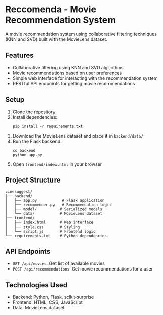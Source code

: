 # Reccomenda - Movie Recommendation System

A movie recommendation system using collaborative filtering techniques (KNN and SVD) built with the MovieLens dataset.

## Features
- Collaborative filtering using KNN and SVD algorithms
- Movie recommendations based on user preferences
- Simple web interface for interacting with the recommendation system
- RESTful API endpoints for getting movie recommendations

## Setup
1. Clone the repository
2. Install dependencies:
   ```
   pip install -r requirements.txt
   ```
3. Download the MovieLens dataset and place it in `backend/data/`
4. Run the Flask backend:
   ```
   cd backend
   python app.py
   ```
5. Open `frontend/index.html` in your browser

## Project Structure
```
cinesuggest/
├── backend/
│   ├── app.py           # Flask application
│   ├── recommender.py   # Recommendation logic
│   ├── model/          # Serialized models
│   └── data/           # MovieLens dataset
├── frontend/
│   ├── index.html      # Web interface
│   ├── style.css       # Styling
│   └── script.js       # Frontend logic
└── requirements.txt    # Python dependencies
```

## API Endpoints
- `GET /api/movies`: Get list of available movies
- `POST /api/recommendations`: Get movie recommendations for a user

## Technologies Used
- Backend: Python, Flask, scikit-surprise
- Frontend: HTML, CSS, JavaScript
- Data: MovieLens dataset 